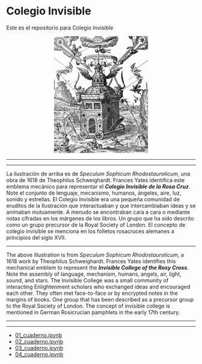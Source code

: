 # Colegio Invisible
Este es el repositorio para Colegio Invisible
<center>
<div>
<img src="https://github.com/ProfDoeg/Colegio_Invisible/raw/main/img/colegio_invisible.jpeg" width="250"/>
</div>
</center>

---
***
La ilustración de arriba es de *Speculum Sophicum Rhodostauroticum*, una obra de 1618 de Theophilus Schweighardt. Frances Yates identifica este emblema mecánico para representar el ***Colegio Invisible de la Rosa Cruz***. Note el conjunto de lenguaje, mecanismo, humanos, ángeles, aire, luz, sonido y estrellas.
El Colegio Invisible era una pequeña comunidad de eruditos de la Ilustración que interactuaban y que intercambiaban ideas y se animaban mutuamente. A menudo se encontraban cara a cara o mediante notas cifradas en los márgenes de los libros. Un grupo que ha sido descrito como un grupo precursor de la Royal Society of London. El concepto de colegio invisible se menciona en los folletos rosacruces alemanes a principios del siglo XVII.
***
The above illustration is from *Speculum Sophicum Rhodostauroticum*, a 1618 work by Theophilus Schweighardt. Frances Yates identifies this mechanical emblem to represent the ***Invisible College of the Rosy Cross***. Note the assembly of language, mechanism, humans, angels, air, light, sound, and stars.
The Invisible College was a small community of interacting Enlightenment scholars who exchanged ideas and encouraged each other. They often met face-to-face or by encrypted notes in the margins of books. One group that has been described as a precursor group to the Royal Society of London. The concept of invisible college is mentioned in German Rosicrucian pamphlets in the early 17th century.
***
---

- [01_cuaderno.ipynb](01_cuaderno.ipynb)
- [02_cuaderno.ipynb](02_cuaderno.ipynb)
- [03_cuaderno.ipynb](03_cuaderno.ipynb)
- [04_cuaderno.ipynb](04_cuaderno.ipynb)

